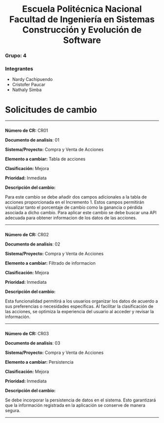 <h1 align="center">
    Escuela Politécnica Nacional<br>
    Facultad de Ingeniería en Sistemas<br>
    Construcción y Evolución de Software<br>
</h1>

### Grupo: 4

### Integrantes
- Nardy Cachipuendo
- Cristofer Paucar
- Nathaly Simba

# Solicitudes de cambio

-----------------
### 
**Número de CR:** CR01

**Documento de analisis**: 01

**Sistema/Proyecto:** Compra y Venta de Acciones

**Elemento a cambiar:** Tabla de acciones

**Clasificación:** Mejora

**Prioridad:** Inmediata

**Descripción del cambio:**

Para este cambio se debe añadir dos campos adicionales a la tabla de acciones proporcionada en el Incremento 1. Estos campos permitirán visualizar tanto el porcentaje de cambio como la ganancia o pérdida asociada a dicho cambio. Para aplicar este cambio se debe buscar una API adecuada para obtener informacion de los datos de las acciones.

------------------
### 
**Número de CR:** CR02

**Documento de analisis**: 02

**Sistema/Proyecto:** Compra y Venta de Acciones

**Elemento a cambiar:** Filtrado de informacion

**Clasificación:** Mejora

**Prioridad:** Inmediata

**Descripción del cambio:**

Esta funcionalidad permitirá a los usuarios organizar los datos de acuerdo a sus preferencias o necesidades específicas. Al facilitar la clasificación de las acciones, se optimiza la experiencia del usuario al acceder y revisar la información.

---------------------
### 
**Número de CR:** CR03

**Documento de analisis**: 03

**Sistema/Proyecto:** Compra y Venta de Acciones

**Elemento a cambiar:** Persistencia

**Clasificación:** Mejora

**Prioridad:** Inmediata

**Descripción del cambio:**

 Se debe incorporar la persistencia de datos en el sistema. Esto garantizará que la información registrada en la aplicación se conserve de manera segura.

---------------------

